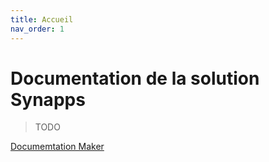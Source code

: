 ```yaml
---
title: Accueil
nav_order: 1
---
```



Documentation de la solution Synapps
====================================


> TODO


[Documemtation Maker](./maker/README.md)

